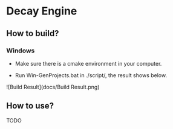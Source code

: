 # Decay Engine

## How to build?

### Windows

+ Make sure there is a cmake environment in your computer.

+ Run Win-GenProjects.bat in ./script/, the result shows below.

![Build Result](docs/Build Result.png)

## How to use?

TODO
